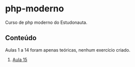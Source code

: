 # php-moderno

Curso de php moderno do Estudonauta.

## Conteúdo

Aulas 1 a 14 foram apenas teóricas, nenhum exercício criado.

1. [Aula 15](aula13/index.php)
